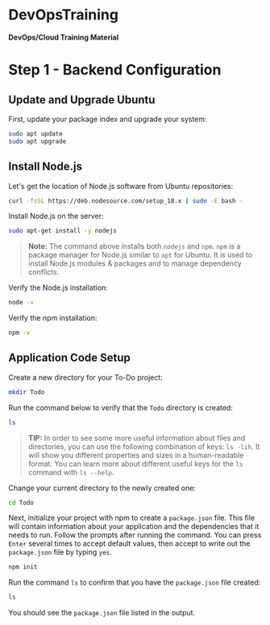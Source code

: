 # DevOpsTraining
**DevOps/Cloud Training Material**

# Step 1 - Backend Configuration

## Update and Upgrade Ubuntu

First, update your package index and upgrade your system:

```sh
sudo apt update
sudo apt upgrade
```

## Install Node.js

Let's get the location of Node.js software from Ubuntu repositories:

```sh
curl -fsSL https://deb.nodesource.com/setup_18.x | sudo -E bash -
```

Install Node.js on the server:

```sh
sudo apt-get install -y nodejs
```

> **Note:** The command above installs both `nodejs` and `npm`. `npm` is a package manager for Node.js similar to `apt` for Ubuntu. It is used to install Node.js modules & packages and to manage dependency conflicts.

Verify the Node.js installation:

```sh
node -v
```

Verify the npm installation:

```sh
npm -v
```

## Application Code Setup

Create a new directory for your To-Do project:

```sh
mkdir Todo
```

Run the command below to verify that the `Todo` directory is created:

```sh
ls
```

> **TIP:** In order to see some more useful information about files and directories, you can use the following combination of keys: `ls -lih`. It will show you different properties and sizes in a human-readable format. You can learn more about different useful keys for the `ls` command with `ls --help`.

Change your current directory to the newly created one:

```sh
cd Todo
```

Next, initialize your project with npm to create a `package.json` file. This file will contain information about your application and the dependencies that it needs to run. Follow the prompts after running the command. You can press `Enter` several times to accept default values, then accept to write out the `package.json` file by typing `yes`.

```sh
npm init
```

Run the command `ls` to confirm that you have the `package.json` file created:

```sh
ls
```

You should see the `package.json` file listed in the output.